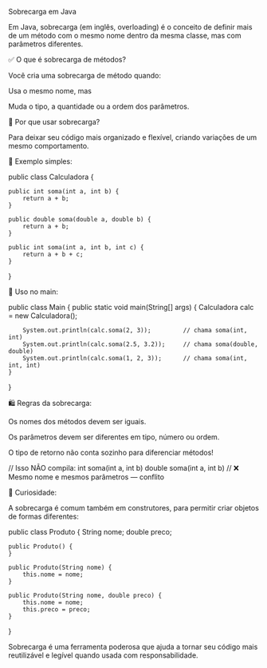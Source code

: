 Sobrecarga em Java

Em Java, sobrecarga (em inglês, overloading) é o conceito de definir mais de um método com o mesmo nome dentro da mesma classe, mas com parâmetros diferentes.

✅ O que é sobrecarga de métodos?

Você cria uma sobrecarga de método quando:

Usa o mesmo nome, mas

Muda o tipo, a quantidade ou a ordem dos parâmetros.

🧠 Por que usar sobrecarga?

Para deixar seu código mais organizado e flexível, criando variações de um mesmo comportamento.

📌 Exemplo simples:

public class Calculadora {

    public int soma(int a, int b) {
        return a + b;
    }

    public double soma(double a, double b) {
        return a + b;
    }

    public int soma(int a, int b, int c) {
        return a + b + c;
    }
}

🧪 Uso no main:

public class Main {
    public static void main(String[] args) {
        Calculadora calc = new Calculadora();

        System.out.println(calc.soma(2, 3));         // chama soma(int, int)
        System.out.println(calc.soma(2.5, 3.2));     // chama soma(double, double)
        System.out.println(calc.soma(1, 2, 3));      // chama soma(int, int, int)
    }
}

🛍️ Regras da sobrecarga:

Os nomes dos métodos devem ser iguais.

Os parâmetros devem ser diferentes em tipo, número ou ordem.

O tipo de retorno não conta sozinho para diferenciar métodos!

// Isso NÃO compila:
int soma(int a, int b)
double soma(int a, int b) // ❌ Mesmo nome e mesmos parâmetros — conflito

📘 Curiosidade:

A sobrecarga é comum também em construtores, para permitir criar objetos de formas diferentes:

public class Produto {
    String nome;
    double preco;

    public Produto() {
    }

    public Produto(String nome) {
        this.nome = nome;
    }

    public Produto(String nome, double preco) {
        this.nome = nome;
        this.preco = preco;
    }
}

Sobrecarga é uma ferramenta poderosa que ajuda a tornar seu código mais reutilizável e legível quando usada com responsabilidade.
